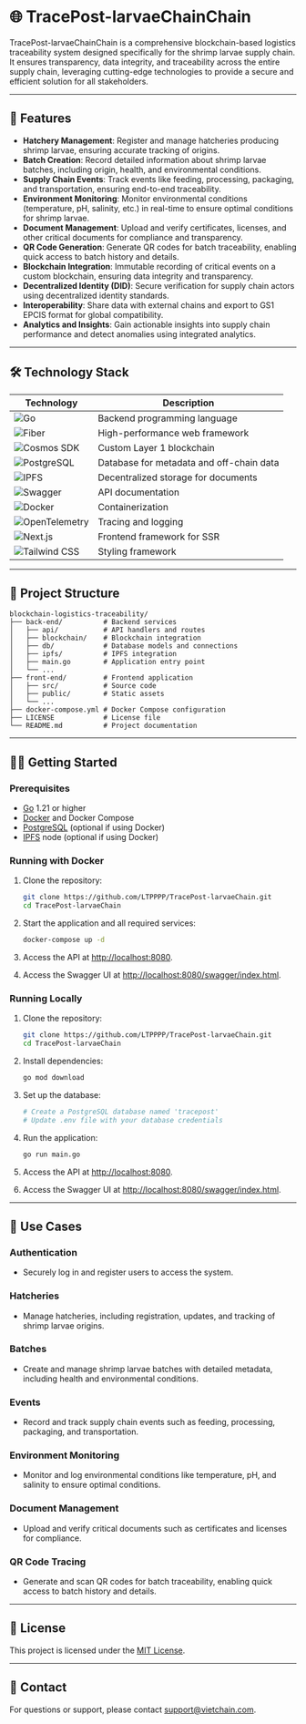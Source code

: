 # 🌐 TracePost-larvaeChainChain

TracePost-larvaeChainChain is a comprehensive blockchain-based logistics traceability system designed specifically for the shrimp larvae supply chain. It ensures transparency, data integrity, and traceability across the entire supply chain, leveraging cutting-edge technologies to provide a secure and efficient solution for all stakeholders.

---

## 🚀 Features

- **Hatchery Management**: Register and manage hatcheries producing shrimp larvae, ensuring accurate tracking of origins.
- **Batch Creation**: Record detailed information about shrimp larvae batches, including origin, health, and environmental conditions.
- **Supply Chain Events**: Track events like feeding, processing, packaging, and transportation, ensuring end-to-end traceability.
- **Environment Monitoring**: Monitor environmental conditions (temperature, pH, salinity, etc.) in real-time to ensure optimal conditions for shrimp larvae.
- **Document Management**: Upload and verify certificates, licenses, and other critical documents for compliance and transparency.
- **QR Code Generation**: Generate QR codes for batch traceability, enabling quick access to batch history and details.
- **Blockchain Integration**: Immutable recording of critical events on a custom blockchain, ensuring data integrity and transparency.
- **Decentralized Identity (DID)**: Secure verification for supply chain actors using decentralized identity standards.
- **Interoperability**: Share data with external chains and export to GS1 EPCIS format for global compatibility.
- **Analytics and Insights**: Gain actionable insights into supply chain performance and detect anomalies using integrated analytics.

---

## 🛠️ Technology Stack

| Technology                                                                                                                 | Description                              |
| -------------------------------------------------------------------------------------------------------------------------- | ---------------------------------------- |
| ![Go](https://img.shields.io/badge/Go-00ADD8?style=for-the-badge&logo=go&logoColor=white)                                  | Backend programming language             |
| ![Fiber](https://img.shields.io/badge/Fiber-333333?style=for-the-badge&logo=fiber&logoColor=white)                         | High-performance web framework           |
| ![Cosmos SDK](https://img.shields.io/badge/Cosmos%20SDK-2E3148?style=for-the-badge&logo=cosmos&logoColor=white)            | Custom Layer 1 blockchain                |
| ![PostgreSQL](https://img.shields.io/badge/PostgreSQL-336791?style=for-the-badge&logo=postgresql&logoColor=white)          | Database for metadata and off-chain data |
| ![IPFS](https://img.shields.io/badge/IPFS-65C2CB?style=for-the-badge&logo=ipfs&logoColor=white)                            | Decentralized storage for documents      |
| ![Swagger](https://img.shields.io/badge/Swagger-85EA2D?style=for-the-badge&logo=swagger&logoColor=black)                   | API documentation                        |
| ![Docker](https://img.shields.io/badge/Docker-2496ED?style=for-the-badge&logo=docker&logoColor=white)                      | Containerization                         |
| ![OpenTelemetry](https://img.shields.io/badge/OpenTelemetry-7C3AED?style=for-the-badge&logo=opentelemetry&logoColor=white) | Tracing and logging                      |
| ![Next.js](https://img.shields.io/badge/Next.js-000000?style=for-the-badge&logo=next.js&logoColor=white)                   | Frontend framework for SSR               |
| ![Tailwind CSS](https://img.shields.io/badge/Tailwind_CSS-06B6D4?style=for-the-badge&logo=tailwindcss&logoColor=white)     | Styling framework                        |

---

## 📂 Project Structure

```
blockchain-logistics-traceability/
├── back-end/          # Backend services
│   ├── api/           # API handlers and routes
│   ├── blockchain/    # Blockchain integration
│   ├── db/            # Database models and connections
│   ├── ipfs/          # IPFS integration
│   ├── main.go        # Application entry point
│   └── ...
├── front-end/         # Frontend application
│   ├── src/           # Source code
│   ├── public/        # Static assets
│   └── ...
├── docker-compose.yml # Docker Compose configuration
├── LICENSE            # License file
└── README.md          # Project documentation
```

---

## 🧑‍💻 Getting Started

### Prerequisites

- [Go](https://golang.org/) 1.21 or higher
- [Docker](https://www.docker.com/) and Docker Compose
- [PostgreSQL](https://www.postgresql.org/) (optional if using Docker)
- [IPFS](https://ipfs.io/) node (optional if using Docker)

### Running with Docker

1. Clone the repository:

   ```bash
   git clone https://github.com/LTPPPP/TracePost-larvaeChain.git
   cd TracePost-larvaeChain
   ```

2. Start the application and all required services:

   ```bash
   docker-compose up -d
   ```

3. Access the API at [http://localhost:8080](http://localhost:8080).
4. Access the Swagger UI at [http://localhost:8080/swagger/index.html](http://localhost:8080/swagger/index.html).

### Running Locally

1. Clone the repository:

   ```bash
   git clone https://github.com/LTPPPP/TracePost-larvaeChain.git
   cd TracePost-larvaeChain
   ```

2. Install dependencies:

   ```bash
   go mod download
   ```

3. Set up the database:

   ```bash
   # Create a PostgreSQL database named 'tracepost'
   # Update .env file with your database credentials
   ```

4. Run the application:

   ```bash
   go run main.go
   ```

5. Access the API at [http://localhost:8080](http://localhost:8080).
6. Access the Swagger UI at [http://localhost:8080/swagger/index.html](http://localhost:8080/swagger/index.html).

---

## 📖 Use Cases

### Authentication

- Securely log in and register users to access the system.

### Hatcheries

- Manage hatcheries, including registration, updates, and tracking of shrimp larvae origins.

### Batches

- Create and manage shrimp larvae batches with detailed metadata, including health and environmental conditions.

### Events

- Record and track supply chain events such as feeding, processing, packaging, and transportation.

### Environment Monitoring

- Monitor and log environmental conditions like temperature, pH, and salinity to ensure optimal conditions.

### Document Management

- Upload and verify critical documents such as certificates and licenses for compliance.

### QR Code Tracing

- Generate and scan QR codes for batch traceability, enabling quick access to batch history and details.

---

## 📜 License

This project is licensed under the [MIT License](LICENSE).

---

## 📧 Contact

For questions or support, please contact [support@vietchain.com](mailto:support@vietchain.com).
